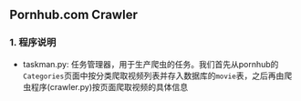 ## Pornhub.com Crawler
### 1. 程序说明
- taskman.py: 任务管理器，用于生产爬虫的任务。我们首先从pornhub的`Categories`页面中按分类爬取视频列表并存入数据库的`movie`表，之后再由爬虫程序(crawler.py)按页面爬取视频的具体信息